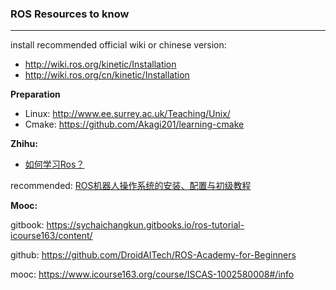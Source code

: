 ### ROS Resources to know

---

install recommended official wiki or chinese version:

- http://wiki.ros.org/kinetic/Installation
- http://wiki.ros.org/cn/kinetic/Installation

**Preparation**

- Linux: http://www.ee.surrey.ac.uk/Teaching/Unix/
- Cmake: https://github.com/Akagi201/learning-cmake

**Zhihu:**

- [如何学习Ros？](https://www.zhihu.com/question/35788789)

recommended: [ROS机器人操作系统的安装、配置与初级教程](https://www.shiyanlou.com/courses/854)

**Mooc:**

gitbook: https://sychaichangkun.gitbooks.io/ros-tutorial-icourse163/content/

github: https://github.com/DroidAITech/ROS-Academy-for-Beginners

mooc: https://www.icourse163.org/course/ISCAS-1002580008#/info



